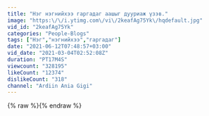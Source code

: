 ```yaml
---
title: "Нэг нэгнийхээ гаргадаг аашыг дууриаж үзэв."
image: "https:\/\/i.ytimg.com\/vi\/2keafAg75Yk\/hqdefault.jpg"
vid_id: "2keafAg75Yk"
categories: "People-Blogs"
tags: ["Нэг","нэгнийхээ","гаргадаг"]
date: "2021-06-12T07:48:57+03:00"
vid_date: "2021-03-04T02:52:08Z"
duration: "PT17M4S"
viewcount: "328195"
likeCount: "12374"
dislikeCount: "318"
channel: "Ardiin Ania Gigi"
---
```

{% raw %}{% endraw %}
